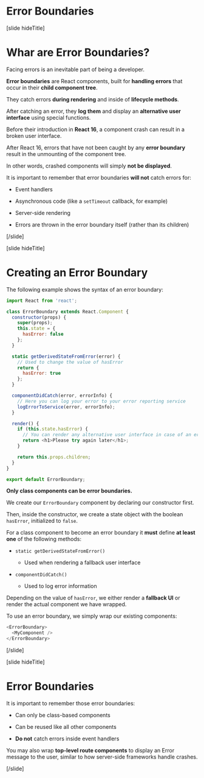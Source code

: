 # Error Boundaries

[slide hideTitle]

# Whar are Error Boundaries?

Facing errors is an inevitable part of being a developer.

**Error boundaries** are React components, built for **handling errors** that occur in their **child component tree**.

They catch errors **during rendering** and inside of **lifecycle methods**.

After catching an error, they **log them** and display an **alternative user interface** using special functions.

Before their introduction in **React 16**, a component crash can result in a broken user interface.

After React 16, errors that have not been caught by any **error boundary** result in the unmounting of the component tree.

In other words, crashed components will simply **not be displayed**.

It is important to remember that error boundaries **will not** catch errors for:

- Event handlers
  
- Asynchronous code (like a `setTimeout` callback, for example)
  
- Server-side rendering
  
- Errors are thrown in the error boundary itself \(rather than its children\)

[/slide]


[slide hideTitle]

# Creating an Error Boundary

The following example shows the syntax of an error boundary:

```js
import React from 'react';

class ErrorBoundary extends React.Component {
  constructor(props) {
    super(props);
    this.state = { 
      hasError: false
    };
  }

  static getDerivedStateFromError(error) {
    // Used to change the value of hasError
    return { 
      hasError: true
    };
  }

  componentDidCatch(error, errorInfo) {
    // Here you can log your error to your error reporting service
    logErrorToService(error, errorInfo);
  }

  render() {
    if (this.state.hasError) {
      // You can render any alternative user interface in case of an error
      return <h1>Please try again later</h1>;
    }

    return this.props.children; 
  }
}

export default ErrorBoundary;
```

**Only class components can be error boundaries.**

We create our `ErrorBoundary` component by declaring our constructor first.

Then, inside the constructor, we create a state object with the boolean `hasError`, initialized to `false`.

For a class component to become an error boundary it **must** define **at least one** of the following methods:

- `static getDerivedStateFromError()` 
  - Used when rendering a fallback user interface

- `componentDidCatch()`
  - Used to log error information


Depending on the value of `hasError`, we either render a **fallback UI** or render the actual component we have wrapped.

To use an error boundary, we simply wrap our existing components:

```js
<ErrorBoundary>
  <MyComponent />
</ErrorBoundary>
```

[/slide]


[slide hideTitle]

# Error Boundaries

It is important to remember those error boundaries:

- Can only be class\-based components

- Can be reused like all other components

- **Do not** catch errors inside event handlers

You may also wrap **top-level route components** to display an Error message to the user, similar to how server-side frameworks handle crashes.

[/slide]